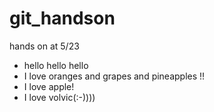 # git_handson
hands on at 5/23

* hello hello hello
* I love oranges and grapes and pineapples !!
* I love apple!
* I love volvic(:-))))
